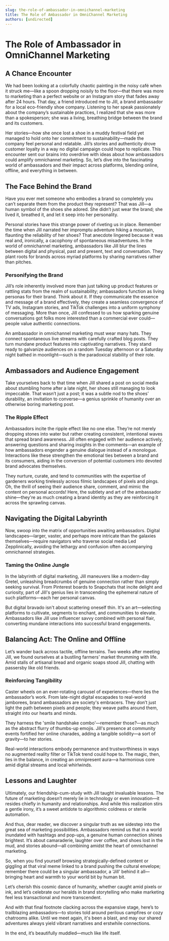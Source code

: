 ```yaml
---
slug: the-role-of-ambassador-in-omnichannel-marketing
title: The Role of Ambassador in OmniChannel Marketing
authors: [undirected]
---
```



# The Role of Ambassador in OmniChannel Marketing

## A Chance Encounter 

We had been looking at a colorfully chaotic painting in the noisy café when it struck me—like a spoon dropping noisily to the floor—that there was more to marketing than a perfect website or an Instagram story that fades away after 24 hours. That day, a friend introduced me to Jill, a brand ambassador for a local eco-friendly shoe company. Listening to her speak passionately about the company’s sustainable practices, I realized that she was more than a spokesperson; she was a living, breathing bridge between the brand and its customers. 

Her stories—how she once lost a shoe in a muddy festival field yet managed to hold onto her commitment to sustainability—made the company feel personal and relatable. Jill’s stories and authenticity drove customer loyalty in a way no digital campaign could hope to replicate. This encounter sent our brains into overdrive with ideas about how ambassadors could amplify omnichannel marketing. So, let’s dive into the fascinating world of ambassadors and their impact across platforms, blending online, offline, and everything in between.

## The Face Behind the Brand

Have you ever met someone who embodies a brand so completely you can’t separate them from the product they represent? That was Jill—a human symbol of the shoes she adored. She didn’t just wear the brand; she lived it, breathed it, and let it seep into her personality. 

Personal stories have this strange power of riveting us in place. Remember the time when Jill narrated her impromptu adventure hiking a mountain, flaunting the reliability of her shoes? That anecdote lingered because it was real and, ironically, a cacophony of spontaneous misadventures. In the world of omnichannel marketing, ambassadors like Jill blur the lines between digital and physical, past and present, text and conversation. They plant roots for brands across myriad platforms by sharing narratives rather than pitches.

### Personifying the Brand

Jill’s role inherently involved more than just talking up product features or rattling stats from the realm of sustainability; ambassadors function as living personas for their brand. Think about it. If they communicate the essence and message of a brand effectively, they create a seamless convergence of TV ads, Instagram stories, and TikTok challenges into a uniform symphony of messaging. More than once, Jill confessed to us how sparking genuine conversations got folks more interested than a commercial ever could—people value authentic connections.

An ambassador in omnichannel marketing must wear many hats. They connect spontaneous live streams with carefully crafted blog posts. They turn mundane product features into captivating narratives. They stand ready to galvanize audiences on a random Tuesday afternoon or a Saturday night bathed in moonlight—such is the paradoxical stability of their role.

## Ambassadors and Audience Engagement

Take yourselves back to that time when Jill shared a post on social media about stumbling home after a late night, her shoes still managing to look impeccable. That wasn’t just a post; it was a subtle nod to the shoes’ durability, an invitation to converse—a genius sprinkle of humanity over an otherwise boring marketing post.

### The Ripple Effect

Ambassadors incite the ripple effect like no one else. They’re not merely dropping stones into water but rather creating consistent, intentional waves that spread brand awareness. Jill often engaged with her audience actively, answering questions and sharing insights in the comments—an example of how ambassadors engender a genuine dialogue instead of a monologue. Interactions like these strengthen the emotional ties between a brand and its consumers, aiding in the conversion of potential customers into devoted brand advocates themselves.

They nurture, curate, and tend to communities with the expertise of gardeners working tirelessly across filmic landscapes of pixels and pings. Oh, the thrill of seeing their audience share, comment, and mimic the content on personal accords! Here, the subtlety and art of the ambassador shine—they're as much creating a brand identity as they are reinforcing it across the sprawling canvas.

## Navigating the Digital Labyrinth

Now, swoop into the matrix of opportunities awaiting ambassadors. Digital landscapes—larger, vaster, and perhaps more intricate than the galaxies themselves—require navigators who traverse social media Led Zepplinically, avoiding the lethargy and confusion often accompanying omnichannel strategies.

### Taming the Online Jungle

In the labyrinth of digital marketing, Jill maneuvers like a modern-day Gretel, unleashing breadcrumbs of genuine connection rather than simply seeking survival. From Pinterest boards to Snapchats that incite delight and curiosity, part of Jill's genius lies in transcending the ephemeral nature of such platforms—each her personal canvas.

But digital bravado isn't about scattering oneself thin. It's an art—selecting platforms to cultivate, segments to enchant, and communities to elevate. Ambassadors like Jill use influencer savvy combined with personal flair, converting mundane interactions into successful brand engagements.

## Balancing Act: The Online and Offline

Let’s wander back across tactile, offline terrains. Two weeks after meeting Jill, we found ourselves at a bustling farmers’ market thrumming with life. Amid stalls of artisanal bread and organic soaps stood Jill, chatting with passersby like old friends. 

### Reinforcing Tangibility 

Caster wheels on an ever-rotating carousel of experiences—there lies the ambassador’s work. From late-night digital escapades to real-world jamborees, brand ambassadors are society's embracers. They don’t just light the path between pixels and people; they weave paths around them, straight into our hearts and minds.

They harness the 'smile handshake combo'—remember those?—as much as the abstract flurry of thumbs-up emojis. Jill's presence at community events fortified her online charades, adding a tangible solidity—a sort of gravity—to her stories. 

Real-world interactions embody permanence and trustworthiness in ways no augmented reality filter or TikTok trend could hope to. The magic, then, lies in the balance, in creating an omnipresent aura—a harmonious core amid digital streams and local whirlwinds.

## Lessons and Laughter

Ultimately, our friendship-cum-study with Jill taught invaluable lessons. The future of marketing doesn’t merely lie in technology or even innovation—it resides chiefly in humanity and relationships. And while this realization stirs a gentle irony, it’s a sweet antidote to algorithmic coldness or sterile automation.

And thus, dear reader, we discover a singular truth as we sidestep into the great sea of marketing possibilities. Ambassadors remind us that in a world inundated with hashtags and pop-ups, a genuine human connection shines brightest. It’s about camaraderie, laughter over coffee, and shoes lost in the mud, and stories abound—all combining amidst the heart of omnichannel marketing.

So, when you find yourself browsing strategically-defined content or giggling at that viral meme linked to a brand pushing the cultural envelope; remember there could be a singular ambassador, a 'Jill' behind it all—bringing heart and warmth to your world bit by human bit.

Let’s cherish this cosmic dance of humanity, whether caught amid pixels or ink, and let’s celebrate our heralds in brand storytelling who make marketing feel less transactional and more transcendent.

And with that final footnote clacking across the expansive stage, here’s to trailblazing ambassadors—to stories told around perilous campfires or cozy chatrooms alike. Until we meet again, it's been a blast, and may our shared adventures always yield vibrant narratives and erstwhile connections. 

In the end, it’s beautifully muddled—much like life itself.